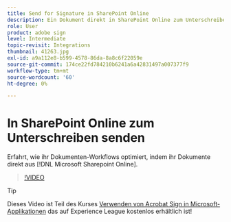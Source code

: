 ```yaml
---
title: Send for Signature in SharePoint Online
description: Ein Dokument direkt in SharePoint Online zum Unterschreiben senden
role: User
product: adobe sign
level: Intermediate
topic-revisit: Integrations
thumbnail: 41263.jpg
exl-id: a9a112e8-b599-4578-86da-8a8c6f22059e
source-git-commit: 174ce22fd784210b6241a6a42831497a007377f9
workflow-type: tm+mt
source-wordcount: '60'
ht-degree: 0%

---
```


# In SharePoint Online zum Unterschreiben senden

Erfahrt, wie ihr Dokumenten-Workflows optimiert, indem ihr Dokumente direkt aus [!DNL Microsoft Sharepoint Online].

>[!VIDEO](https://video.tv.adobe.com/v/41263?hidetitle=true)

>[!TIP]
>
>Dieses Video ist Teil des Kurses [Verwenden von Acrobat Sign in Microsoft-Applikationen](https://experienceleague.adobe.com/?recommended=Sign-U-1-2020.2) das auf Experience League kostenlos erhältlich ist!
